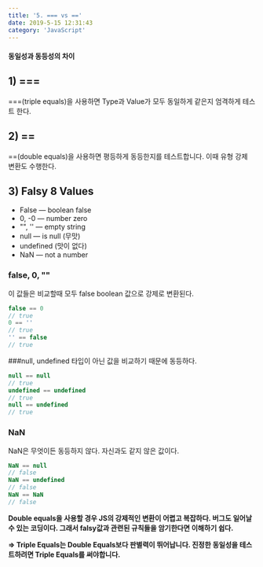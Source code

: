 ```yaml
---
title: '5. === vs =='
date: 2019-5-15 12:31:43
category: 'JavaScript'
---
```


#### 동일성과 동등성의 차이

## 1) ===

===(triple equals)을 사용하면 Type과 Value가 모두 동일하게 같은지 엄격하게 테스트 한다.

## 2) ==

==(double equals)을 사용하면 평등하게 동등한지를 테스트합니다. 이때 유형 강제 변환도 수행한다.

## 3) Falsy 8 Values

- False — boolean false
- 0, -0 — number zero
- "", '' — empty string
- null — is null (무맛)
- undefined (맛이 없다)
- NaN — not a number

### false, 0, ""

이 값들은 비교할때 모두 false boolean 값으로 강제로 변환된다.

```js
false == 0
// true
0 == ''
// true
'' == false
// true
```

###null, undefined
타입이 아닌 값을 비교하기 때문에 동등하다.

```js
null == null
// true
undefined == undefined
// true
null == undefined
// true
```

### NaN

NaN은 무엇이든 동등하지 않다. 자신과도 같지 않은 값이다.

```js
NaN == null
// false
NaN == undefined
// false
NaN == NaN
// false
```

**Double equals을 사용할 경우 JS의 강제적인 변환이 어렵고 복잡하다. 버그도 일어날 수 있는 코딩이다. 그래서 falsy값과 관련된 규칙들을 암기한다면 이해하기 쉽다.**

**=> Triple Equals는 Double Equals보다 판별력이 뛰어납니다. 진정한 동일성을 테스트하려면 Triple Equals를 써야합니다.**

